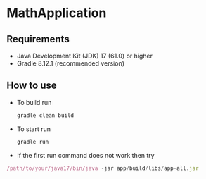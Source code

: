 # MathApplication

## Requirements
 - Java Development Kit (JDK) 17 (61.0) or higher
 - Gradle 8.12.1 (recommended version)

## How to use
 - To build run
   ```ruby
   gradle clean build
   ```
- To start run
  ```ruby
  gradle run
  ```
- If the first run command does not work then try
 ```typescript
 /path/to/your/java17/bin/java -jar app/build/libs/app-all.jar
 ```

